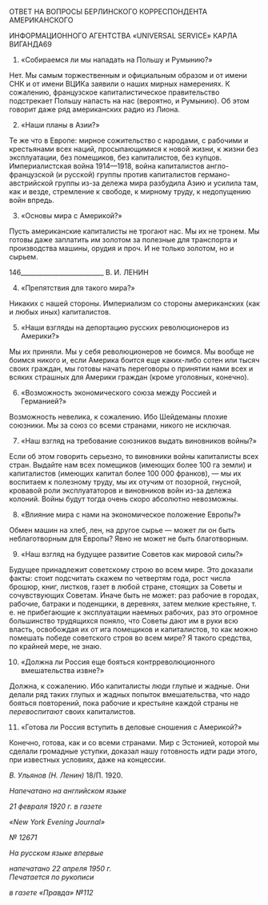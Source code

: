 ОТВЕТ НА ВОПРОСЫ БЕРЛИНСКОГО КОРРЕСПОНДЕНТА АМЕРИКАНСКОГО

ИНФОРМАЦИОННОГО АГЕНТСТВА «UNIVERSAL SERVICE» КАРЛА ВИГАНДА69

1. «Собираемся ли мы нападать на Польшу и Румынию?»

Нет. Мы самым торжественным и официальным образом и от имени СНК и от имени ВЦИКа заявили о наших мирных намерениях. К сожалению, французское капиталисти­ческое правительство подстрекает Польшу напасть на нас (вероятно, и Румынию). Об этом говорит даже ряд американских радио из Лиона.

2. «Наши планы в Азии?»

Те же что в Европе: мирное сожительство с народами, с рабочими и крестьянами всех наций, просыпающимися к новой жизни, к жизни без эксплуатации, без помещи­ков, без капиталистов, без купцов. Империалистская война 1914—1918, война капита­листов англо-французской (и русской) группы против капиталистов германо-австрийской группы из-за дележа мира разбудила Азию и усилила там, как и везде, стремление к свободе, к мирному труду, к недопущению войн впредь.

3. «Основы мира с Америкой?»

Пусть американские капиталисты не трогают нас. Мы их не тронем. Мы готовы даже заплатить им золотом за полезные для транспорта и производства машины, орудия и проч. И не только золотом, но и сырьем.

  

146__________________________ В. И. ЛЕНИН

4. «Препятствия для такого мира?»

Никаких с нашей стороны. Империализм со стороны американских (как и любых иных) капиталистов.

5. «Наши взгляды на депортацию русских революционеров из Америки?»

Мы их приняли. Мы у себя революционеров не боимся. Мы вообще не боимся нико­го и, если Америка боится еще каких-либо сотен или тысяч своих граждан, мы готовы начать переговоры о принятии нами всех и всяких страшных для Америки граждан (кроме уголовных, конечно).

6. «Возможность экономического союза между Россией и Германией?»

Возможность невелика, к сожалению. Ибо Шейдеманы плохие союзники. Мы за со­юз со всеми странами, никого не исключая.

7. «Наш взгляд на требование союзников выдать виновников войны?»

Если об этом говорить серьезно, то виновники войны капиталисты всех стран. Вы­дайте нам всех помещиков (имеющих более 100 га земли) и капиталистов (имеющих капитал более 100 000 франков), — мы их воспитаем к полезному труду, мы их отучим от позорной, гнусной, кровавой роли эксплуататоров и виновников войн из-за дележа колоний. Войны будут тогда очень скоро абсолютно невозможны.

8. «Влияние мира с нами на экономическое положение Европы?»

Обмен машин на хлеб, лен, на другое сырье — может ли он быть неблаготворным для Европы? Явно не может не быть благотворным.

9. «Наш взгляд на будущее развитие Советов как мировой силы?»

Будущее принадлежит советскому строю во всем мире. Это доказали факты: стоит подсчитать скажем по четвертям года, рост числа брошюр, книг, листков, газет в любой стране, стоящих за Советы и сочувствующих Советам. Иначе быть не может: раз рабочие в городах, рабо­чие, батраки и поденщики, в деревнях, затем мелкие крестьяне, т. е. не прибегающие к эксплуатации наемных рабочих, раз это огромное большинство трудящихся поняло, что Советы дают им в руки всю власть, освобождая их от ига помещиков и капиталистов, то как можно помешать победе советского строя во всем мире? Я такого средства, по крайней мере, не знаю.

10. «Должна ли Россия еще бояться контрреволюционного вмешательства извне?»

Должна, к сожалению. Ибо капиталисты люди глупые и жадные. Они делали ряд та­ких глупых и жадных попыток вмешательства, что надо бояться повторений, пока ра­бочие и крестьяне каждой страны не _перевоспитают_ своих капиталистов.

11. «Готова ли Россия вступить в деловые сношения с Америкой?»

Конечно, готова, как и со всеми странами. Мир с Эстонией, которой мы сделали громадные уступки, доказал нашу готовность идти ради этого, при известных условиях, даже на концессии.

_В. Ульянов (Н. Ленин)_ 18/П. 1920.

_Напечатано на английском языке_

_21 февраля 1920 г. в газете_

_«__New_ _York_ _Evening_ _Journal__»_

_№ 12671_

_На русском языке впервые_

_напечатано 22 апреля 1950 г.                                                             Печатается по рукописи_

_в газете «Правда» №112_